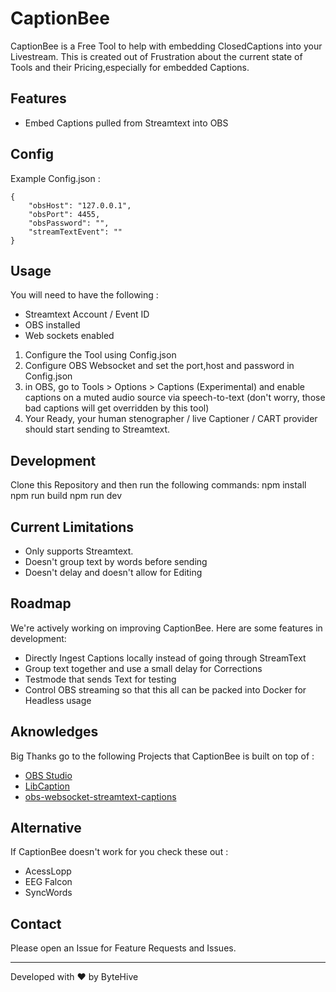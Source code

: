 # CaptionBee

CaptionBee is a Free Tool to help with embedding ClosedCaptions into your Livestream.
This is created out of Frustration about the current state of Tools and their Pricing,especially  for embedded Captions.


## Features
- Embed Captions pulled from Streamtext into OBS

## Config
Example Config.json : 
```
{
    "obsHost": "127.0.0.1",
    "obsPort": 4455,
    "obsPassword": "",
    "streamTextEvent": ""
}
```
## Usage
You will need to have the following : 
- Streamtext Account / Event ID
- OBS installed
- Web sockets enabled

1. Configure the Tool using Config.json
2. Configure OBS Websocket and set the port,host and password in Config.json
3. in OBS, go to Tools > Options > Captions (Experimental) and enable captions on a muted audio source via speech-to-text (don't worry, those bad captions will get overridden by this tool)
4. Your Ready, your human stenographer / live Captioner / CART provider should start sending to Streamtext.

## Development
Clone this Repository and then run the following commands:
 npm install 
 npm run build
 npm run dev


## Current Limitations

- Only supports Streamtext.
- Doesn't group text by words before sending
- Doesn't delay and doesn't allow for Editing

## Roadmap

We're actively working on improving CaptionBee. Here are some features in development:

- Directly Ingest Captions locally instead of going through StreamText
- Group text together and use a small delay for Corrections
- Testmode that sends Text for testing
- Control OBS streaming so that this all can be packed into Docker for Headless usage

## Aknowledges
Big Thanks go to the following Projects that CaptionBee is built on top of :

- [OBS Studio](https://github.com/obsproject/obs-studio) 
- [LibCaption](https://github.com/szatmary/libcaption) 
- [obs-websocket-streamtext-captions](https://github.com/EddieCameron/obs-websocket-streamtext-captions) 

## Alternative
If CaptionBee doesn't work for you check these out : 
- AcessLopp
- EEG Falcon
- SyncWords

## Contact

Please open an Issue for Feature Requests and Issues. 

---

Developed with ❤️ by ByteHive
